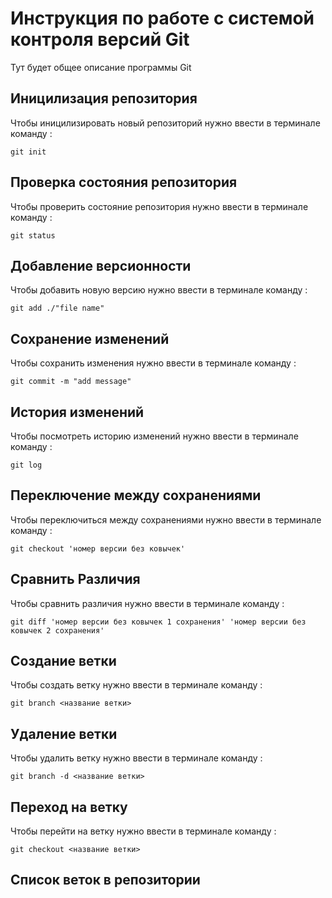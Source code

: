 # Инструкция по работе с системой контроля версий Git

Тут будет общее описание программы Git 

## Иницилизация репозитория

Чтобы иницилизировать новый репозиторий нужно ввести в терминале команду :

    git init
## Проверка состояния репозитория
Чтобы проверить состояние репозитория нужно ввести в терминале команду :
        
    git status

## Добавление версионности

Чтобы добавить новую версию нужно ввести в терминале команду :

    git add ./"file name"

## Сохранение изменений

Чтобы сохранить изменения нужно ввести в терминале команду :

    git commit -m "add message"

## История изменений
Чтобы посмотреть историю изменений нужно ввести в терминале команду :
    
    git log 

## Переключение между сохранениями
Чтобы переключиться между сохранениями нужно ввести в терминале команду :

    git checkout 'номер версии без ковычек'

## Сравнить Различия 

Чтобы сравнить различия нужно ввести в терминале команду :

    git diff 'номер версии без ковычек 1 сохранения' 'номер версии без ковычек 2 сохранения' 

## Создание ветки
Чтобы создать ветку нужно ввести в терминале команду :

    git branch <название ветки>

## Удаление ветки
Чтобы удалить ветку нужно ввести в терминале команду :

    git branch -d <название ветки>

## Переход на ветку

Чтобы перейти на ветку нужно ввести в терминале команду :

    git checkout <название ветки>
    
## Список веток в репозитории